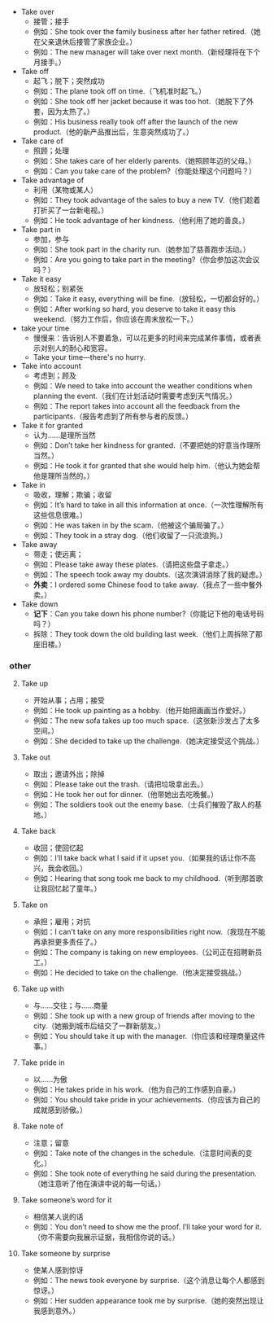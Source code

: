 - Take over
    * 接管；接手
    * 例如：She took over the family business after her father retired.（她在父亲退休后接管了家族企业。）
    * 例如：The new manager will take over next month.（新经理将在下个月接手。）
- Take off
    * 起飞；脱下；突然成功
    * 例如：The plane took off on time.（飞机准时起飞。）
    * 例如：She took off her jacket because it was too hot.（她脱下了外套，因为太热了。）
    * 例如：His business really took off after the launch of the new product.（他的新产品推出后，生意突然成功了。）
- Take care of
    * 照顾；处理
    * 例如：She takes care of her elderly parents.（她照顾年迈的父母。）
    * 例如：Can you take care of the problem?（你能处理这个问题吗？）
- Take advantage of
    * 利用（某物或某人）
    * 例如：They took advantage of the sales to buy a new TV.（他们趁着打折买了一台新电视。）
    * 例如：He took advantage of her kindness.（他利用了她的善良。）
- Take part in
    * 参加，参与
    * 例如：She took part in the charity run.（她参加了慈善跑步活动。）
    * 例如：Are you going to take part in the meeting?（你会参加这次会议吗？）
- Take it easy
    * 放轻松；别紧张
    * 例如：Take it easy, everything will be fine.（放轻松，一切都会好的。）
    * 例如：After working so hard, you deserve to take it easy this weekend.（努力工作后，你应该在周末放松一下。）
- take your time
    * 慢慢来：告诉别人不要着急，可以花更多的时间来完成某件事情，或者表示对别人的耐心和宽容。
    * Take your time—there's no hurry.
- Take into account
    * 考虑到；顾及
    * 例如：We need to take into account the weather conditions when planning the event.（我们在计划活动时需要考虑到天气情况。）
    * 例如：The report takes into account all the feedback from the participants.（报告考虑到了所有参与者的反馈。）
- Take it for granted
    * 认为……是理所当然
    * 例如：Don’t take her kindness for granted.（不要把她的好意当作理所当然。）
    * 例如：He took it for granted that she would help him.（他认为她会帮他是理所当然的。）
-  Take in
    * 吸收，理解；欺骗；收留
    * 例如：It’s hard to take in all this information at once.（一次性理解所有这些信息很难。）
    * 例如：He was taken in by the scam.（他被这个骗局骗了。）
    * 例如：They took in a stray dog.（他们收留了一只流浪狗。）
-  Take away
    * 带走；使远离；
    * 例如：Please take away these plates.（请把这些盘子拿走。）
    * 例如：The speech took away my doubts.（这次演讲消除了我的疑虑。）
    * **外卖**：I ordered some Chinese food to take away.（我点了一些中餐外卖。）
- Take down
    * **记下**：Can you take down his phone number?（你能记下他的电话号码吗？）
    * 拆除：They took down the old building last week.（他们上周拆除了那座旧楼。）

### other

2. Take up
    * 开始从事；占用；接受
    * 例如：He took up painting as a hobby.（他开始把画画当作爱好。）
    * 例如：The new sofa takes up too much space.（这张新沙发占了太多空间。）
    * 例如：She decided to take up the challenge.（她决定接受这个挑战。）
4. Take out
    * 取出；邀请外出；除掉
    * 例如：Please take out the trash.（请把垃圾拿出去。）
    * 例如：He took her out for dinner.（他带她出去吃晚餐。）
    * 例如：The soldiers took out the enemy base.（士兵们摧毁了敌人的基地。）
6. Take back
    * 收回；使回忆起
    * 例如：I’ll take back what I said if it upset you.（如果我的话让你不高兴，我会收回。）
    * 例如：Hearing that song took me back to my childhood.（听到那首歌让我回忆起了童年。）
9. Take on
    * 承担；雇用；对抗
    * 例如：I can’t take on any more responsibilities right now.（我现在不能再承担更多责任了。）
    * 例如：The company is taking on new employees.（公司正在招聘新员工。）
    * 例如：He decided to take on the challenge.（他决定接受挑战。）
10. Take up with
    * 与……交往；与……商量
    * 例如：She took up with a new group of friends after moving to the city.（她搬到城市后结交了一群新朋友。）
    * 例如：You should take it up with the manager.（你应该和经理商量这件事。）

2. Take pride in
    * 以……为傲
    * 例如：He takes pride in his work.（他为自己的工作感到自豪。）
    * 例如：You should take pride in your achievements.（你应该为自己的成就感到骄傲。）
 
5. Take note of
    * 注意；留意
    * 例如：Take note of the changes in the schedule.（注意时间表的变化。）
    * 例如：She took note of everything he said during the presentation.（她注意听了他在演讲中说的每一句话。）
6. Take someone’s word for it
    * 相信某人说的话
    * 例如：You don’t need to show me the proof. I’ll take your word for it.（你不需要向我展示证据，我相信你说的话。）
9. Take someone by surprise
    * 使某人感到惊讶
    * 例如：The news took everyone by surprise.（这个消息让每个人都感到惊讶。）
    * 例如：Her sudden appearance took me by surprise.（她的突然出现让我感到意外。）

